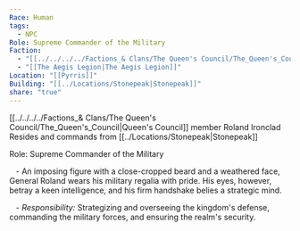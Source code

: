```yaml
---
Race: Human
tags:
  - NPC
Role: Supreme Commander of the Military
Faction:
  - "[[../../../../Factions_& Clans/The Queen's Council/The_Queen's_Council|Queen's Council]]"
  - "[[The Aegis Legion|The Aegis Legion]]"
Location: "[[Pyrris]]"
Building: "[[../Locations/Stonepeak|Stonepeak]]"
share: "true"
---
```


[[../../../../Factions_& Clans/The Queen's Council/The_Queen's_Council|Queen's Council]] member Roland Ironclad
Resides and commands from [[../Locations/Stonepeak|Stonepeak]]

Role: Supreme Commander of the Military

   - An imposing figure with a close-cropped beard and a weathered face, General Roland wears his military regalia with pride. His eyes, however, betray a keen intelligence, and his firm handshake belies a strategic mind.

   - *Responsibility:* Strategizing and overseeing the kingdom's defense, commanding the military forces, and ensuring the realm's security.